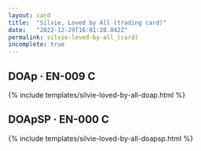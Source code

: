 ```yaml
---
layout: card
title:  "Silvie, Loved by All (trading card)"
date:   "2022-12-29T16:01:28.042Z"
permalink: silvie-loved-by-all_(card)
incomplete: true
---
```


## DOAp &middot; EN-009 C

{% include templates/silvie-loved-by-all-doap.html %}


## DOApSP &middot; EN-000 C

{% include templates/silvie-loved-by-all-doapsp.html %}
